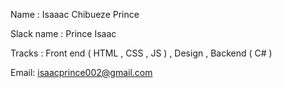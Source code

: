 Name : Isaaac Chibueze Prince 

Slack name : Prince Isaac 

Tracks : Front end ( HTML , CSS , JS ) , Design , Backend ( C# )

Email: isaacprince002@gmail.com 
